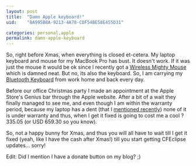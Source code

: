 ```yaml
---
layout: post
title:  "Damn Apple keyboard!"
uid:	"8A995B8A-9213-4A78-CDF54BE58E455D31"

categories: personal,apple
permalink: damn-apple-keyboard
---
```

So, right before Xmas, when everything is closed et-cetera. My laptop keyboard and mouse for my MacBook Pro has bust. It doesn't work. If it was just the mouse it would be ok since I recently got a <a href="http://store.apple.com/Apple/WebObjects/ukstore.woa/6664042/wa/PSLID?mco=1643B8F8&amp;nplm=MA272&amp;wosid=nY50AQSxThN42foE2FOWb68HUW0">Wireless Mighty Mouse</a> which is damned neat. But no, its also the keyboard. So, I am carrying my <a href="http://store.apple.com/Apple/WebObjects/ukstore.woa/6664042/wa/PSLID?mco=164015FE&amp;nplm=M9270&amp;wosid=nY50AQSxThN42foE2FOWb68HUW0">Bluetooth Keyboard</a> from work home and back every day.

Before our office Christmas party I made an appointment at the Apple Store's Genius bar through the Apple website. After a bit of a wait they finally managed to see me, and even though I am within the warranty period, because my laptop has a dent (that I <a href="http://www.markdrew.co.uk/blog/index.cfm/2006/11/15/Dont-Attack-my-MacBook-Pro">mentioned recently</a>) none of it is under warranty and thus, when I get it fixed is going to cost me a cool ?335.05 (or USD 659.30 so you know).

So, not a happy bunny for Xmas, and thus you will all have to wait till I get it fixed (yeah, like I have the cash after Xmas!) till you start getting CFEclipse updates... sorry!

Edit: Did I mention I have a donate button on my blog? ;)